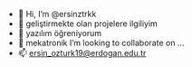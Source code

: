 - 👋 Hi, I’m @ersinztrkk
- 👀 geliştirmekte olan projelere ilgiliyim
- 🌱 yazılım öğreniyorum 
- 💞️ mekatronik I’m looking to collaborate on ...
- 📫 ersin_ozturk19@erdogan.edu.tr

<!---
ersinztrkk/ersinztrkk is a ✨ special ✨ repository because its `README.md` (this file) appears on your GitHub profile.
You can click the Preview link to take a look at your changes.
--->
